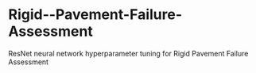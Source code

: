 # Rigid--Pavement-Failure-Assessment
ResNet neural network hyperparameter tuning for Rigid Pavement Failure Assessment

